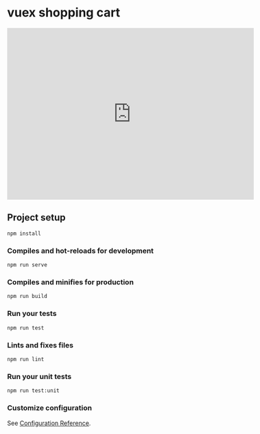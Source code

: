 # vuex shopping cart


<div  class="iframe-container">
<iframe src="https://share.getcloudapp.com/geurjGdz?embed=true" width="575" height="400" style="border:none" frameborder="0" allowtransparency="true" allowfullscreen="true">              </iframe>
</div>


## Project setup
```
npm install
```

### Compiles and hot-reloads for development
```
npm run serve
```

### Compiles and minifies for production
```
npm run build
```

### Run your tests
```
npm run test
```

### Lints and fixes files
```
npm run lint
```

### Run your unit tests
```
npm run test:unit
```

### Customize configuration
See [Configuration Reference](https://cli.vuejs.org/config/).
